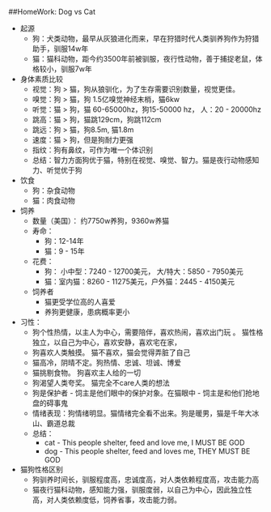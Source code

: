 ##HomeWork: Dog vs Cat
- 起源
    - 狗：犬类动物，最早从灰狼进化而来，早在狩猎时代人类驯养狗作为狩猎助手，驯服14w年
    - 猫：猫科动物，距今约3500年前被驯服，夜行性动物，善于捕捉老鼠，体格较小，驯服7w年
- 身体素质比较
    - 视觉：狗 > 猫，狗从狼驯化，为了生存需要识别数量，视觉更佳。
    - 嗅觉：狗 > 猫，狗 1.5亿嗅觉神经末梢，猫6kw
    - 听觉：猫 > 狗，猫 60-65000hz，狗15-50000 hz， 人：20 - 20000hz
    - 跳高：猫 > 狗，猫跳129cm，狗跳112cm
    - 跳远：狗 > 猫，狗8.5m, 猫1.8m
    - 速度：猫 > 狗，但是狗耐力更强
    - 指纹：狗有鼻纹，可作为唯一个体识别
    - 总结：智力方面狗优于猫，特别在视觉、嗅觉、智力。猫是夜行动物感知力、听觉优于狗
- 饮食
    - 狗：杂食动物
    - 猫：肉食动物
- 饲养
    - 数量（美国）： 约7750w养狗，9360w养猫
    - 寿命：
        - 狗：12-14年
        - 猫：9 - 15年
    - 花费：
        - 狗： 小中型：7240 - 12700美元， 大/特大：5850  - 7950美元
        - 猫：室内猫：8260 - 11275美元，户外猫：2445 - 4150美元
    - 饲养者
        - 猫更受学位高的人喜爱
        - 养狗更健康，患病概率更小
- 习性：
    - 狗个性热情，以主人为中心，需要陪伴，喜欢热闹，喜欢出门玩 。 猫性格独立，以自己为中心，喜欢安静，喜欢宅在家，
    - 狗喜欢人类触摸。 猫不喜欢，猫会觉得弄脏了自己
    - 猫高冷，阴晴不定。狗热情、忠诚、坦诚、博爱
    - 猫挑剔食物。 狗喜欢主人给的一切
    - 狗渴望人类夸奖。 猫完全不care人类的想法
    - 狗是保护者 - 饲主是他们眼中的保护对象。在猫眼中 - 饲主是和他们抢地盘的碍事鬼
    - 情绪表现：狗情绪明显。猫情绪完全看不出来。狗是暖男，猫是千年大冰山、霸道总裁
    - 总结：
        -  cat - This people shelter, feed and love me, I MUST BE GOD
        -  dog - This people shelter, feed and loves me, THEY MUST BE GOD
- 猫狗性格区别
    - 狗驯养时间长，驯服程度高，忠诚度高，对人类依赖程度高，攻击能力高
    - 猫夜行猫科动物，感知能力强，驯服度弱，以自己为中心，因此独立性高，对人类依赖度低，饲养省事，攻击能力弱。
